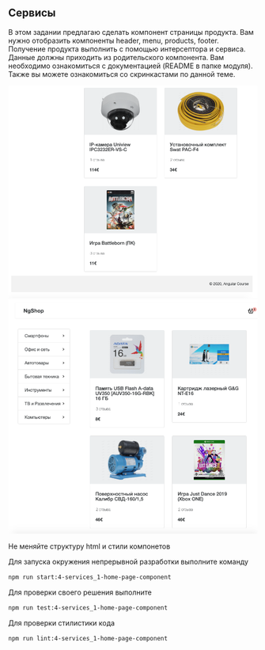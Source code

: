 ## Сервисы

В этом задании предлагаю сделать компонент страницы продукта. Вам нужно отобразить компоненты header, menu, products, footer. Получение продукта выполнить с помощью интерсептора и сервиса.
Данные должны приходить из родительского компонента. Вам необходимо ознакомиться с документацией (README в папке модуля).
Также вы можете ознакомиться со скринкастами по данной теме.

![Demo](assets/images/demo-1.png)
![Demo](assets/images/demo-2.png)

Не меняйте структуру html и стили компонетов

Для запуска окружения непрерывной разработки выполните команду

```bash
npm run start:4-services_1-home-page-component
```

Для проверки своего решения выполните

```bash
npm run test:4-services_1-home-page-component
```

Для проверки стилистики кода

```bash
npm run lint:4-services_1-home-page-component
```
